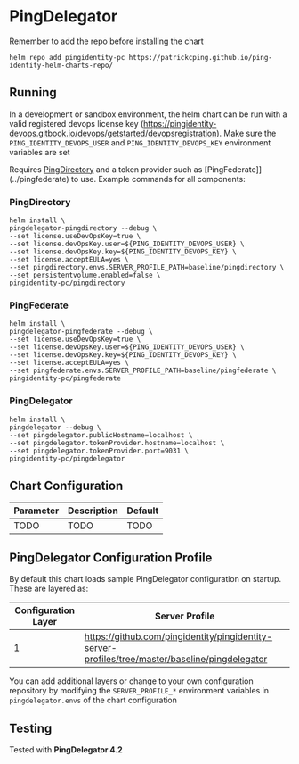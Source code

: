 # PingDelegator

Remember to add the repo before installing the chart
```shell
helm repo add pingidentity-pc https://patrickcping.github.io/ping-identity-helm-charts-repo/
```

## Running
In a development or sandbox environment, the helm chart can be run with a valid registered devops license key (https://pingidentity-devops.gitbook.io/devops/getstarted/devopsregistration).  Make sure the `PING_IDENTITY_DEVOPS_USER` and `PING_IDENTITY_DEVOPS_KEY` environment variables are set

Requires [PingDirectory](../pingdirectory) and a token provider such as [PingFederate]](../pingfederate) to use.  Example commands for all components:

### PingDirectory
```shell
helm install \
pingdelegator-pingdirectory --debug \
--set license.useDevOpsKey=true \
--set license.devOpsKey.user=${PING_IDENTITY_DEVOPS_USER} \
--set license.devOpsKey.key=${PING_IDENTITY_DEVOPS_KEY} \
--set license.acceptEULA=yes \
--set pingdirectory.envs.SERVER_PROFILE_PATH=baseline/pingdirectory \
--set persistentvolume.enabled=false \
pingidentity-pc/pingdirectory
```

### PingFederate
```shell
helm install \
pingdelegator-pingfederate --debug \
--set license.useDevOpsKey=true \
--set license.devOpsKey.user=${PING_IDENTITY_DEVOPS_USER} \
--set license.devOpsKey.key=${PING_IDENTITY_DEVOPS_KEY} \
--set license.acceptEULA=yes \
--set pingfederate.envs.SERVER_PROFILE_PATH=baseline/pingfederate \
pingidentity-pc/pingfederate
```

### PingDelegator
```shell
helm install \
pingdelegator --debug \
--set pingdelegator.publicHostname=localhost \
--set pingdelegator.tokenProvider.hostname=localhost \
--set pingdelegator.tokenProvider.port=9031 \
pingidentity-pc/pingdelegator
```

## Chart Configuration

| Parameter | Description | Default |
|--|--|--|
| TODO | TODO | TODO |

## PingDelegator Configuration Profile

By default this chart loads sample PingDelegator configuration on startup.  These are layered as:

| Configuration Layer | Server Profile |
|--|--|
| 1 | https://github.com/pingidentity/pingidentity-server-profiles/tree/master/baseline/pingdelegator |

You can add additional layers or change to your own configuration repository by modifying the `SERVER_PROFILE_*` environment variables in `pingdelegator.envs` of the chart configuration

## Testing

Tested with **PingDelegator 4.2**
